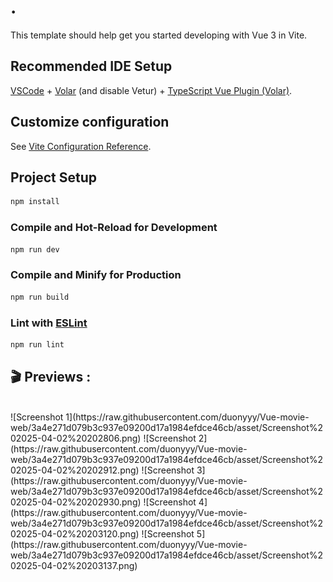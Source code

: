 # .

This template should help get you started developing with Vue 3 in Vite.

## Recommended IDE Setup

[VSCode](https://code.visualstudio.com/) + [Volar](https://marketplace.visualstudio.com/items?itemName=Vue.volar) (and disable Vetur) + [TypeScript Vue Plugin (Volar)](https://marketplace.visualstudio.com/items?itemName=Vue.vscode-typescript-vue-plugin).

## Customize configuration

See [Vite Configuration Reference](https://vitejs.dev/config/).

## Project Setup

```sh
npm install
```

### Compile and Hot-Reload for Development

```sh
npm run dev
```

### Compile and Minify for Production

```sh
npm run build
```

### Lint with [ESLint](https://eslint.org/)

```sh
npm run lint
```

 ## 🎬 Previews : ##
 </br>
![Screenshot 1](https://raw.githubusercontent.com/duonyyy/Vue-movie-web/3a4e271d079b3c937e09200d17a1984efdce46cb/asset/Screenshot%202025-04-02%20202806.png)
![Screenshot 2](https://raw.githubusercontent.com/duonyyy/Vue-movie-web/3a4e271d079b3c937e09200d17a1984efdce46cb/asset/Screenshot%202025-04-02%20202912.png)
![Screenshot 3](https://raw.githubusercontent.com/duonyyy/Vue-movie-web/3a4e271d079b3c937e09200d17a1984efdce46cb/asset/Screenshot%202025-04-02%20202930.png)
![Screenshot 4](https://raw.githubusercontent.com/duonyyy/Vue-movie-web/3a4e271d079b3c937e09200d17a1984efdce46cb/asset/Screenshot%202025-04-02%20203120.png)
![Screenshot 5](https://raw.githubusercontent.com/duonyyy/Vue-movie-web/3a4e271d079b3c937e09200d17a1984efdce46cb/asset/Screenshot%202025-04-02%20203137.png)
